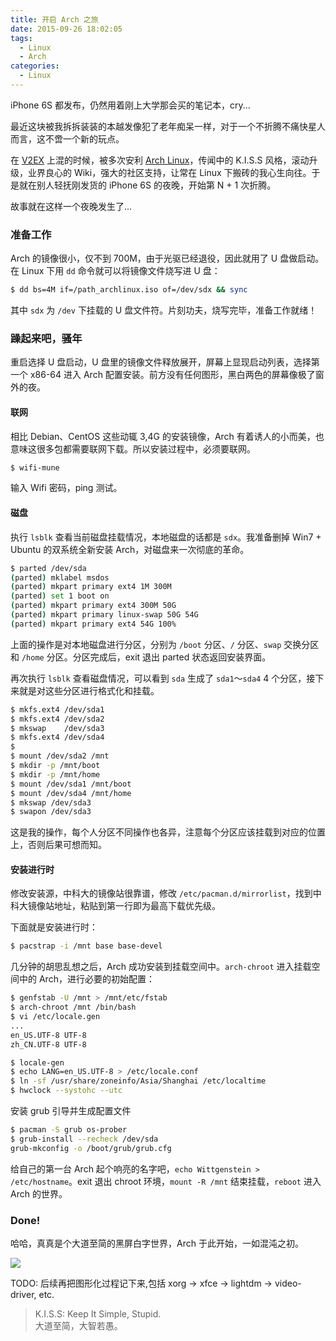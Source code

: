 ```yaml
---
title: 开启 Arch 之旅
date: 2015-09-26 18:02:05
tags:
  - Linux
  - Arch
categories:
  - Linux
---
```

iPhone 6S 都发布，仍然用着刚上大学那会买的笔记本，cry...

最近这块被我拆拆装装的本越发像犯了老年痴呆一样，对于一个不折腾不痛快星人而言，这不啻一个新的玩点。

在 [V2EX](https://www.v2ex.com/) 上混的时候，被多次安利 [Arch Linux](https://www.archlinux.org)，传闻中的 K.I.S.S 风格，滚动升级，业界良心的 Wiki，强大的社区支持，让常在 Linux 下搬砖的我心生向往。于是就在别人轻抚刚发货的 iPhone 6S 的夜晚，开始第 N + 1 次折腾。

故事就在这样一个夜晚发生了...

<!-- more -->

### 准备工作

Arch 的镜像很小，仅不到 700M，由于光驱已经退役，因此就用了 U 盘做启动。在 Linux 下用 `dd` 命令就可以将镜像文件烧写进 U 盘：
```sh
$ dd bs=4M if=/path_archlinux.iso of=/dev/sdx && sync
```
其中 `sdx` 为 `/dev` 下挂载的 U 盘文件符。片刻功夫，烧写完毕，准备工作就绪！

### 躁起来吧，骚年

重启选择 U 盘启动，U 盘里的镜像文件释放展开，屏幕上显现启动列表，选择第一个 x86-64 进入 Arch 配置安装。前方没有任何图形，黑白两色的屏幕像极了窗外的夜。

#### 联网
相比 Debian、CentOS 这些动辄 3,4G 的安装镜像，Arch 有着诱人的小而美，也意味这很多包都需要联网下载。所以安装过程中，必须要联网。
```sh
$ wifi-mune
```
输入 Wifi 密码，ping 测试。

#### 磁盘
执行 `lsblk` 查看当前磁盘挂载情况，本地磁盘的话都是 `sdx`。我准备删掉 Win7 + Ubuntu 的双系统全新安装 Arch，对磁盘来一次彻底的革命。

```sh
$ parted /dev/sda
(parted) mklabel msdos
(parted) mkpart primary ext4 1M 300M
(parted) set 1 boot on
(parted) mkpart primary ext4 300M 50G
(parted) mkpart primary linux-swap 50G 54G
(parted) mkpart primary ext4 54G 100%
```

上面的操作是对本地磁盘进行分区，分别为 `/boot` 分区、`/` 分区、`swap` 交换分区和 `/home` 分区。分区完成后，exit 退出 parted 状态返回安装界面。

再次执行 `lsblk` 查看磁盘情况，可以看到 `sda` 生成了 `sda1`～`sda4` 4 个分区，接下来就是对这些分区进行格式化和挂载。
```sh
$ mkfs.ext4 /dev/sda1
$ mkfs.ext4 /dev/sda2
$ mkswap    /dev/sda3
$ mkfs.ext4 /dev/sda4
$
$ mount /dev/sda2 /mnt
$ mkdir -p /mnt/boot
$ mkdir -p /mnt/home
$ mount /dev/sda1 /mnt/boot
$ mount /dev/sda4 /mnt/home
$ mkswap /dev/sda3
$ swapon /dev/sda3
```
这是我的操作，每个人分区不同操作也各异，注意每个分区应该挂载到对应的位置上，否则后果可想而知。

#### 安装进行时

修改安装源，中科大的镜像站很靠谱，修改 `/etc/pacman.d/mirrorlist`，找到中科大镜像站地址，粘贴到第一行即为最高下载优先级。

下面就是安装进行时：
```sh
$ pacstrap -i /mnt base base-devel
```
几分钟的胡思乱想之后，Arch 成功安装到挂载空间中。`arch-chroot` 进入挂载空间中的 Arch，进行必要的初始配置：
```sh
$ genfstab -U /mnt > /mnt/etc/fstab
$ arch-chroot /mnt /bin/bash
$ vi /etc/locale.gen
...
en_US.UTF-8 UTF-8
zh_CN.UTF-8 UTF-8

$ locale-gen
$ echo LANG=en_US.UTF-8 > /etc/locale.conf
$ ln -sf /usr/share/zoneinfo/Asia/Shanghai /etc/localtime
$ hwclock --systohc --utc
```

安装 grub 引导并生成配置文件
```sh
$ pacman -S grub os-prober
$ grub-install --recheck /dev/sda
grub-mkconfig -o /boot/grub/grub.cfg
```

给自己的第一台 Arch 起个响亮的名字吧，`echo Wittgenstein > /etc/hostname`。exit 退出 chroot 环境，`mount -R /mnt` 结束挂载，`reboot` 进入 Arch 的世界。

### Done!

哈哈，真真是个大道至简的黑屏白字世界，Arch 于此开始，一如混沌之初。

![](https://o70e8d1kb.qnssl.com/begin-arch-linux-1.png)

TODO: 后续再把图形化过程记下来,包括 xorg -> xfce -> lightdm -> video-driver, etc.

> K.I.S.S: Keep It Simple, Stupid.   
> 大道至简，大智若愚。   
